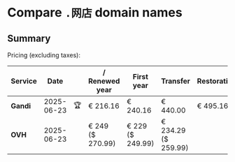 # Compare `.网店` domain names

## Summary

Pricing (excluding taxes):

| Service | Date |  | / Renewed year | First year | Transfer | Restoration |
|--|--|--|--|--|--|--|
| **Gandi** | 2025-06-23 | 🏆 | € 216.16 | € 240.16 | € 440.00 | € 495.16 |
| **OVH** | 2025-06-23 |  | € 249<br>($ 270.99) | € 229<br>($ 249.99) | € 234.29<br>($ 259.99) |  |
